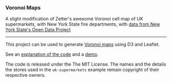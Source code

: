 ### Voronoi Maps

A slight modification of Zetter's awesome Voronoi cell map of UK supermarkets, with New York State fire departments, with [data from New York State's Open Data Project](https://data.ny.gov/Public-Safety/Fire-Department-Directory-for-New-York-State/qfsu-zcpv)


---
This project can be used to generate [Voronoi maps](http://chriszetter.com/blog/2014/06/14/visualising-supermarkets-with-a-voronoi-diagram/) using D3 and Leaflet.

See an [explanation of the code](http://chriszetter.com/blog/2014/06/15/building-a-voronoi-map-with-d3-and-leaflet/) and a [demo](http://chriszetter.com/voronoi-map/examples/uk-supermarkets/).

The code is released under the The MIT License. The names and the details the stores used in the `uk-supermarkets` example remain copyright of their respective owners.
